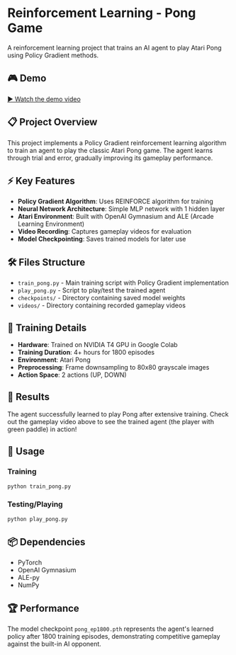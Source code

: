 # Reinforcement Learning - Pong Game

A reinforcement learning project that trains an AI agent to play Atari Pong using Policy Gradient methods.

## 🎮 Demo

[▶️ Watch the demo video](videos/rl-video-episode-0.mp4)


## 📋 Project Overview

This project implements a Policy Gradient reinforcement learning algorithm to train an agent to play the classic Atari Pong game. The agent learns through trial and error, gradually improving its gameplay performance.

## ⚡ Key Features

- **Policy Gradient Algorithm**: Uses REINFORCE algorithm for training
- **Neural Network Architecture**: Simple MLP network with 1 hidden layer
- **Atari Environment**: Built with OpenAI Gymnasium and ALE (Arcade Learning Environment)
- **Video Recording**: Captures gameplay videos for evaluation
- **Model Checkpointing**: Saves trained models for later use

## 🛠️ Files Structure

- `train_pong.py` - Main training script with Policy Gradient implementation
- `play_pong.py` - Script to play/test the trained agent
- `checkpoints/` - Directory containing saved model weights
- `videos/` - Directory containing recorded gameplay videos

## 🚀 Training Details

- **Hardware**: Trained on NVIDIA T4 GPU in Google Colab
- **Training Duration**: 4+ hours for 1800 episodes
- **Environment**: Atari Pong 
- **Preprocessing**: Frame downsampling to 80x80 grayscale images
- **Action Space**: 2 actions (UP, DOWN)

## 🎯 Results

The agent successfully learned to play Pong after extensive training. Check out the gameplay video above to see the trained agent (the player with green paddle) in action!

## 🔧 Usage

### Training
```bash
python train_pong.py
```

### Testing/Playing
```bash
python play_pong.py
```

## 📦 Dependencies

- PyTorch
- OpenAI Gymnasium
- ALE-py
- NumPy

## 🏆 Performance

The model checkpoint `pong_ep1800.pth` represents the agent's learned policy after 1800 training episodes, demonstrating competitive gameplay against the built-in AI opponent.
